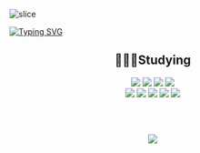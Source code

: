 ![slice](https://capsule-render.vercel.app/api?type=slice&color=ffddd2&height=200&text=Welcome%20👋&fontColor=ffffff&fontSize=50&fontAlign=70&rotate=13&fontAlignY=25&desc=Jaeyoon's%20GitHub&descAlign=70.&descAlignY=44)

[![Typing SVG](https://readme-typing-svg.demolab.com?font=Lobster&weight=400&size=40&pause=1000&color=A0C4FF&center=true&vCenter=true&width=800&height=100&lines=Hi+there%2C+I'm+Jaeyoon:D)](https://git.io/typing-svg)

<div align="center">

## 👩🏻‍💻Studying

<img src="https://img.shields.io/badge/react-61DAFB?style=flat-square&logo=react&logoColor=white">
<img src="https://img.shields.io/badge/javascript-F7DF1E?style=flat-square&logo=javascript&logoColor=white">
<img src="https://img.shields.io/badge/node.js-339933?style=flat-square&logo=node.js&logoColor=white">
<img src="https://img.shields.io/badge/HTML5-E34F26?style=flat-square&logo=HTML5&logoColor=white">   
</br>
<img src="https://img.shields.io/badge/css3-1572B6?style=flat-square&logo=css3&logoColor=white">
<img src="https://img.shields.io/badge/spring boot-6DB33F?style=flat-square&logo=spring&logoColor=white">
<img src="https://img.shields.io/badge/java-936639?style=flat-square&logo=java&logoColor=white">
<img src="https://img.shields.io/badge/mysql-4479A1?style=flat-square&logo=mysql&logoColor=white">
<img src="https://img.shields.io/badge/mongodb-47A248?style=flat-square&logo=mongodb&logoColor=white">   

</br></br>

<img src="https://github-readme-stats.vercel.app/api?username=jaeyooon&theme=rose_pine&show_icons=true">

</div>




